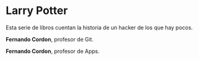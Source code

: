 # Larry Potter

Esta serie de libros cuentan la historia de un hacker de los que hay pocos. 


**Fernando Cordon**, profesor de Git.

**Fernando Cordon**, profesor de Apps.

